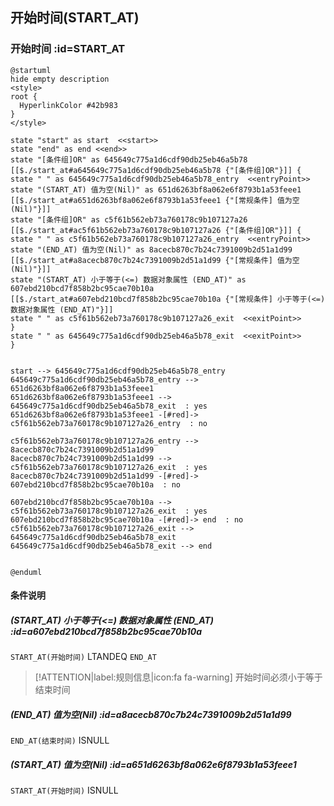 ## 开始时间(START_AT) <!-- {docsify-ignore-all} -->

   

### 开始时间 :id=START_AT

```plantuml
@startuml
hide empty description
<style>
root {
  HyperlinkColor #42b983
}
</style>

state "start" as start  <<start>>
state "end" as end <<end>>
state "[条件组]OR" as 645649c775a1d6cdf90db25eb46a5b78 [[$./start_at#a645649c775a1d6cdf90db25eb46a5b78 {"[条件组]OR"}]] {
state " " as 645649c775a1d6cdf90db25eb46a5b78_entry  <<entryPoint>>
state "(START_AT) 值为空(Nil)" as 651d6263bf8a062e6f8793b1a53feee1 [[$./start_at#a651d6263bf8a062e6f8793b1a53feee1 {"[常规条件] 值为空(Nil)"}]]
state "[条件组]OR" as c5f61b562eb73a760178c9b107127a26 [[$./start_at#ac5f61b562eb73a760178c9b107127a26 {"[条件组]OR"}]] {
state " " as c5f61b562eb73a760178c9b107127a26_entry  <<entryPoint>>
state "(END_AT) 值为空(Nil)" as 8acecb870c7b24c7391009b2d51a1d99 [[$./start_at#a8acecb870c7b24c7391009b2d51a1d99 {"[常规条件] 值为空(Nil)"}]]
state "(START_AT) 小于等于(<=) 数据对象属性 (END_AT)" as 607ebd210bcd7f858b2bc95cae70b10a [[$./start_at#a607ebd210bcd7f858b2bc95cae70b10a {"[常规条件] 小于等于(<=) 数据对象属性 (END_AT)"}]]
state " " as c5f61b562eb73a760178c9b107127a26_exit  <<exitPoint>>
}
state " " as 645649c775a1d6cdf90db25eb46a5b78_exit  <<exitPoint>>
}


start --> 645649c775a1d6cdf90db25eb46a5b78_entry 
645649c775a1d6cdf90db25eb46a5b78_entry --> 651d6263bf8a062e6f8793b1a53feee1 
651d6263bf8a062e6f8793b1a53feee1 --> 645649c775a1d6cdf90db25eb46a5b78_exit  : yes
651d6263bf8a062e6f8793b1a53feee1 -[#red]-> c5f61b562eb73a760178c9b107127a26_entry  : no

c5f61b562eb73a760178c9b107127a26_entry --> 8acecb870c7b24c7391009b2d51a1d99 
8acecb870c7b24c7391009b2d51a1d99 --> c5f61b562eb73a760178c9b107127a26_exit  : yes
8acecb870c7b24c7391009b2d51a1d99 -[#red]-> 607ebd210bcd7f858b2bc95cae70b10a  : no

607ebd210bcd7f858b2bc95cae70b10a --> c5f61b562eb73a760178c9b107127a26_exit  : yes
607ebd210bcd7f858b2bc95cae70b10a -[#red]-> end  : no
c5f61b562eb73a760178c9b107127a26_exit --> 645649c775a1d6cdf90db25eb46a5b78_exit 
645649c775a1d6cdf90db25eb46a5b78_exit --> end 


@enduml
```

#### 条件说明

##### (START_AT) 小于等于(<=) 数据对象属性 (END_AT) :id=a607ebd210bcd7f858b2bc95cae70b10a



`START_AT(开始时间)` LTANDEQ  `END_AT`

> [!ATTENTION|label:规则信息|icon:fa fa-warning]
> 开始时间必须小于等于结束时间


##### (END_AT) 值为空(Nil) :id=a8acecb870c7b24c7391009b2d51a1d99



`END_AT(结束时间)` ISNULL 

##### (START_AT) 值为空(Nil) :id=a651d6263bf8a062e6f8793b1a53feee1



`START_AT(开始时间)` ISNULL 







